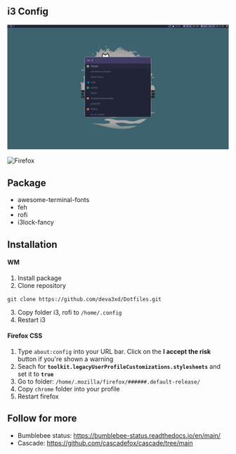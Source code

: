 
## i3 Config

![Desktop](https://github.com/deva3xd/config/blob/main/screenshot/desktop.png?raw=true)

![Firefox](https://github.com/deva3xd/config/blob/main/screenshot/firefox.png?raw=true)

## Package

- awesome-terminal-fonts
- feh
- rofi
- i3lock-fancy

## Installation

#### WM
1. Install package
2. Clone repository
```
git clone https://github.com/deva3xd/Dotfiles.git
```
3. Copy folder i3, rofi to `/home/.config`
4. Restart i3

#### Firefox CSS
1. Type `about:config` into your URL bar. Click on the **I accept the risk** button if you're shown a warning
2. Seach for **`toolkit.legacyUserProfileCustomizations.stylesheets`** and set it to **`true`**
3. Go to folder: `/home/.mozilla/firefox/######.default-release/`
4. Copy `chrome` folder into your profile
5. Restart firefox

## Follow for more
- Bumblebee status: https://bumblebee-status.readthedocs.io/en/main/
- Cascade: https://github.com/cascadefox/cascade/tree/main

